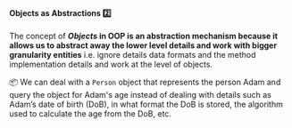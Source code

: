 <link rel="stylesheet" href="{{baseUrl}}/css/textbook.css">

<div class="website-content">

<div id="title">

#### Objects as Abstractions :two:

</div>

<div id="body">

The concept of **_Objects_ in OOP is an abstraction mechanism because it allows us to abstract away the lower level details and work with bigger granularity entities** i.e. ignore details data formats and the method implementation details and work at the level of objects.

<tip-box>

:package: We can deal with a `Person` object that represents the person Adam and query the object for Adam's age instead of dealing with details such as Adam’s date of birth (DoB), in what format the DoB is stored, the algorithm used to calculate the age from the DoB, etc.

</tip-box>

</div>

<div id="extras">
<div>

</div>
